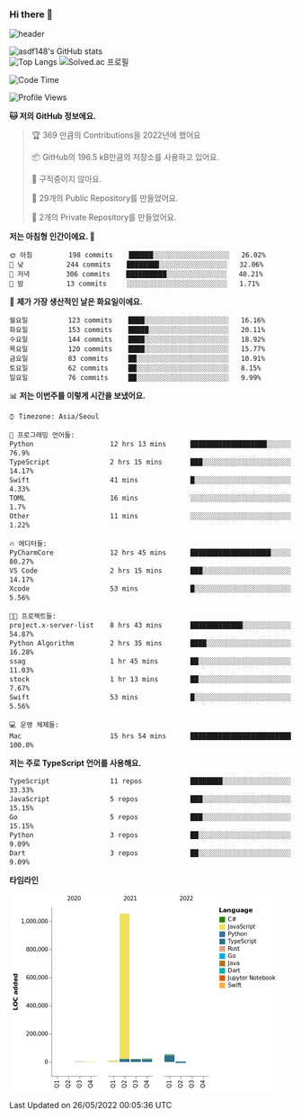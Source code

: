 ### Hi there 👋

![header](https://capsule-render.vercel.app/api?type=shark&color=gradient&height=300&section=header&text=asdf148&fontSize=90)

![asdf148's GitHub stats](https://github-readme-stats.vercel.app/api?username=asdf148&show_icons=true&theme=midnight-purple)<br>
![Top Langs](https://github-readme-stats.vercel.app/api/top-langs/?username=asdf148&layout=compact&theme=midnight-purple&langs_count=10)
![Solved.ac 프로필](http://mazassumnida.wtf/api/v2/generate_badge?boj=eldldk)

<!--
**asdf148/asdf148** is a ✨ _special_ ✨ repository because its `README.md` (this file) appears on your GitHub profile.

Here are some ideas to get you started:

- 🔭 I’m currently working on ...
- 🌱 I’m currently learning ...
- 👯 I’m looking to collaborate on ...
- 🤔 I’m looking for help with ...
- 💬 Ask me about ...
- 📫 How to reach me: ...
- 😄 Pronouns: ...
- ⚡ Fun fact: ...
-->

<!--START_SECTION:waka-->
![Code Time](http://img.shields.io/badge/Code%20Time-16%20hrs%202%20mins-blue)

![Profile Views](http://img.shields.io/badge/Profile%20Views-28-blue)

**🐱 저의 GitHub 정보에요.** 

> 🏆 369 만큼의 Contributions을 2022년에 했어요
 > 
> 📦 GitHub의 196.5 kB만큼의 저장소를 사용하고 있어요. 
 > 
> 🚫 구직중이지 않아요.
 > 
> 📜 29개의 Public Repository를 만들었어요. 
 > 
> 🔑 2개의 Private Repository를 만들었어요.  
 > 
**저는 아침형 인간이에요. 🐤** 

```text
🌞 아침         198 commits    ██████░░░░░░░░░░░░░░░░░░░   26.02% 
🌆 낮　         244 commits    ████████░░░░░░░░░░░░░░░░░   32.06% 
🌃 저녁         306 commits    ██████████░░░░░░░░░░░░░░░   40.21% 
🌙 밤　         13 commits     ░░░░░░░░░░░░░░░░░░░░░░░░░   1.71%

```
📅 **제가 가장 생산적인 날은 화요일이에요.** 

```text
월요일          123 commits    ████░░░░░░░░░░░░░░░░░░░░░   16.16% 
화요일          153 commits    █████░░░░░░░░░░░░░░░░░░░░   20.11% 
수요일          144 commits    ████░░░░░░░░░░░░░░░░░░░░░   18.92% 
목요일          120 commits    ████░░░░░░░░░░░░░░░░░░░░░   15.77% 
금요일          83 commits     ██░░░░░░░░░░░░░░░░░░░░░░░   10.91% 
토요일          62 commits     ██░░░░░░░░░░░░░░░░░░░░░░░   8.15% 
일요일          76 commits     ██░░░░░░░░░░░░░░░░░░░░░░░   9.99%

```


📊 **저는 이번주를 이렇게 시간을 보냈어요.** 

```text
⌚︎ Timezone: Asia/Seoul

💬 프로그래밍 언어들: 
Python                   12 hrs 13 mins      ███████████████████░░░░░░   76.9% 
TypeScript               2 hrs 15 mins       ███░░░░░░░░░░░░░░░░░░░░░░   14.17% 
Swift                    41 mins             █░░░░░░░░░░░░░░░░░░░░░░░░   4.33% 
TOML                     16 mins             ░░░░░░░░░░░░░░░░░░░░░░░░░   1.7% 
Other                    11 mins             ░░░░░░░░░░░░░░░░░░░░░░░░░   1.22%

🔥 에디터들: 
PyCharmCore              12 hrs 45 mins      ████████████████████░░░░░   80.27% 
VS Code                  2 hrs 15 mins       ███░░░░░░░░░░░░░░░░░░░░░░   14.17% 
Xcode                    53 mins             █░░░░░░░░░░░░░░░░░░░░░░░░   5.56%

🐱‍💻 프로젝트들: 
project.x-server-list    8 hrs 43 mins       █████████████░░░░░░░░░░░░   54.87% 
Python Algorithm         2 hrs 35 mins       ████░░░░░░░░░░░░░░░░░░░░░   16.28% 
ssag                     1 hr 45 mins        ██░░░░░░░░░░░░░░░░░░░░░░░   11.03% 
stock                    1 hr 13 mins        ██░░░░░░░░░░░░░░░░░░░░░░░   7.67% 
Swift                    53 mins             █░░░░░░░░░░░░░░░░░░░░░░░░   5.56%

💻 운영 체제들: 
Mac                      15 hrs 54 mins      █████████████████████████   100.0%

```

**저는 주로 TypeScript 언어를 사용해요.** 

```text
TypeScript               11 repos            ████████░░░░░░░░░░░░░░░░░   33.33% 
JavaScript               5 repos             ███░░░░░░░░░░░░░░░░░░░░░░   15.15% 
Go                       5 repos             ███░░░░░░░░░░░░░░░░░░░░░░   15.15% 
Python                   3 repos             ██░░░░░░░░░░░░░░░░░░░░░░░   9.09% 
Dart                     3 repos             ██░░░░░░░░░░░░░░░░░░░░░░░   9.09%

```


**타임라인**

![Chart not found](https://raw.githubusercontent.com/asdf148/asdf148/main/charts/bar_graph.png) 


 Last Updated on 26/05/2022 00:05:36 UTC
<!--END_SECTION:waka-->
